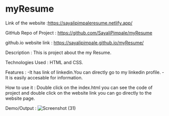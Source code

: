 # myResume

Link of the website :https://sayalipimpaleresume.netlify.app/

GitHub Repo of Project : https://github.com/SayaliPimpale/myResume

github.io website link : https://sayalipimpale.github.io/myResume/

Description : This is project about the my Resume.

Technologies Used : HTML and CSS.

Features : -It has link of linkedin.You can directly go to my linkedin profile.
           -It is easily accesable for information.

How to use it : Double click on the index.html you can see the code of project and double click on the website link you can go directly to the website page.

Demo/Output : ![Screenshot (31)](https://user-images.githubusercontent.com/90415438/132874951-26fdd0bc-259b-417b-b37c-f7d89cd8d671.png)
